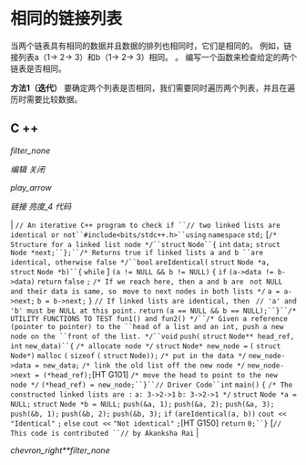 # 相同的链接列表

当两个链表具有相同的数据并且数据的排列也相同时，它们是相同的。 例如，链接列表a（1-> 2-> 3）和b（1-> 2-> 3）相同。 。 编写一个函数来检查给定的两个链表是否相同。

**方法1（迭代）**
要确定两个列表是否相同，我们需要同时遍历两个列表，并且在遍历时需要比较数据。

## C ++

*filter_none*

*编辑*
*关闭*

*play_arrow*

*链接*
*亮度_4*
*代码*

| `// An iterative C++ program to check if ``// two linked lists are identical or not``#include<bits/stdc++.h>``using` `namespace` `std;` [`/* Structure for a linked list node */``struct` `Node``{` `int` `data;` `struct` `Node *next;``};``/* Returns true if linked lists a and b ``are identical, otherwise false */``bool` `areIdentical(` `struct` `Node *a, ` `struct` `Node *b)``{` `while` ] `(a != NULL && b != NULL)` `{` `if` `(a->data != b->data)` `return` `false` `;` `/* If we reach here, then a and b are ` `not NULL and their data is same, so ` `move to next nodes in both lists */` `a = a->next;` `b = b->next;` `}` `// If linked lists are identical, then ` `// 'a' and 'b' must be NULL at this point.` `return` `(a == NULL && b == NULL);``}``/* UTILITY FUNCTIONS TO TEST fun1() and fun2() */``/* Given a reference (pointer to pointer) to the ``head of a list and an int, push a new node on the ``front of the list. */``void` `push(` `struct` `Node** head_ref,` `int` `new_data)``{` `/* allocate node */` `struct` `Node* new_node =` `(` `struct` `Node*)` `malloc` `(` `sizeof` `(` `struct` `Node));` `/* put in the data */` `new_node->data = new_data;` `/* link the old list off the new node */` `new_node->next = (*head_ref);`[HT G101] `/* move the head to point to the new node */` `(*head_ref) = new_node;``}``// Driver Code``int` `main()`​​ `{` `/* The constructed linked lists are :` `a: 3->2->1` `b: 3->2->1 */` `struct` `Node *a = NULL;` `struct` `Node *b = NULL;` `push(&a, 1);` `push(&a, 2);` `push(&a, 3);` `push(&b, 1);` `push(&b, 2);` `push(&b, 3);` `if` `(areIdentical(a, b))` `cout <<` `"Identical"` `;` `else` `cout <<` `"Not identical"` `;`[HT G150] `return` `0;``}` [`// This code is contributed ``// by Akanksha Rai` |

*chevron_right**filter_none*
